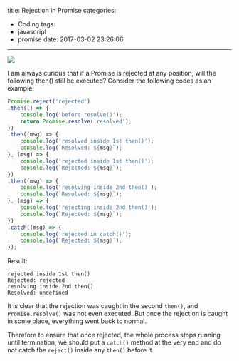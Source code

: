 title: Rejection in Promise
categories:
  - Coding
tags:
  - javascript
  - promise
date: 2017-03-02 23:26:06
---
![](/img/2017/03/promise.png)

I am always curious that if a Promise is rejected at any position, will the following then() still be executed? Consider the following codes as an example:

```javascript
Promise.reject('rejected')
.then(() => {
    console.log('before resolve()');
    return Promise.resolve('resolved');
})
.then((msg) => {
    console.log('resolved inside 1st then()');
    console.log(`Resolved: ${msg}`);
}, (msg) => {
    console.log('rejected inside 1st then()');
    console.log(`Rejected: ${msg}`);
})
.then((msg) => {
    console.log('resolving inside 2nd then()');
    console.log(`Resolved: ${msg}`);
}, (msg) => {
    console.log('rejecting inside 2nd then()');
    console.log(`Rejected: ${msg}`);
})
.catch((msg) => {
    console.log('rejected in catch()');
    console.log(`Rejected: ${msg}`);
});
```

Result:

```
rejected inside 1st then()
Rejected: rejected
resolving inside 2nd then()
Resolved: undefined
```

It is clear that the rejection was caught in the second `then()`, and `Promise.resolve()` was not even executed. But once the rejection is caught in some place, everything went back to normal.

Therefore to ensure that once rejected, the whole process stops running until termination, we should put a `catch()` method at the very end and do not catch the `reject()` inside any `then()` before it.